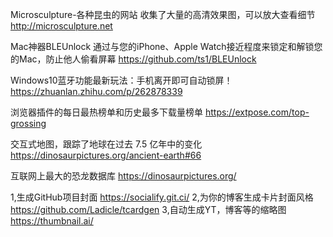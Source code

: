 Microsculpture-各种昆虫的网站
收集了大量的高清效果图，可以放大查看细节
http://microsculpture.net

Mac神器BLEUnlock
通过与您的iPhone、Apple Watch接近程度来锁定和解锁您的Mac，防止他人偷看屏幕
https://github.com/ts1/BLEUnlock

Windows10蓝牙功能最新玩法：手机离开即可自动锁屏！
https://zhuanlan.zhihu.com/p/262878339

浏览器插件的每日最热榜单和历史最多下载量榜单
https://extpose.com/top-grossing

交互式地图，跟踪了地球在过去 7.5 亿年中的变化
https://dinosaurpictures.org/ancient-earth#66

互联网上最大的恐龙数据库
https://dinosaurpictures.org/


1,生成GitHub项目封面
https://socialify.git.ci/
2,为你的博客生成卡片封面风格
https://github.com/Ladicle/tcardgen
3,自动生成YT，博客等的缩略图
https://thumbnail.ai/